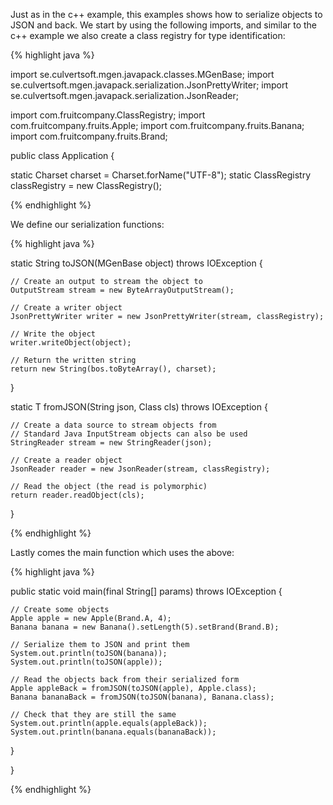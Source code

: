 ---
---

Just as in the c++ example, this examples shows how to serialize objects to JSON and back. We start by using the following imports, and similar to the c++ example we also create a class registry for type identification:

{% highlight java %}

import se.culvertsoft.mgen.javapack.classes.MGenBase;
import se.culvertsoft.mgen.javapack.serialization.JsonPrettyWriter;
import se.culvertsoft.mgen.javapack.serialization.JsonReader;

import com.fruitcompany.ClassRegistry;
import com.fruitcompany.fruits.Apple;
import com.fruitcompany.fruits.Banana;
import com.fruitcompany.fruits.Brand;

public class Application {

  static Charset charset = Charset.forName("UTF-8");
  static ClassRegistry classRegistry = new ClassRegistry();

{% endhighlight %}

We define our serialization functions:

{% highlight java %}

  static String toJSON(MGenBase object) 
      throws IOException {

    // Create an output to stream the object to
    OutputStream stream = new ByteArrayOutputStream();

    // Create a writer object
    JsonPrettyWriter writer = new JsonPrettyWriter(stream, classRegistry);

    // Write the object
    writer.writeObject(object);

    // Return the written string
    return new String(bos.toByteArray(), charset);
  }

  static <T extends MGenBase> T fromJSON(String json, Class<T> cls)
      throws IOException {

    // Create a data source to stream objects from
    // Standard Java InputStream objects can also be used
    StringReader stream = new StringReader(json);

    // Create a reader object
    JsonReader reader = new JsonReader(stream, classRegistry);

    // Read the object (the read is polymorphic)
    return reader.readObject(cls);
  }

{% endhighlight %}

Lastly comes the main function which uses the above:

{% highlight java %}

  public static void main(final String[] params) 
      throws IOException {

    // Create some objects
    Apple apple = new Apple(Brand.A, 4);
    Banana banana = new Banana().setLength(5).setBrand(Brand.B);

    // Serialize them to JSON and print them
    System.out.println(toJSON(banana));
    System.out.println(toJSON(apple));

    // Read the objects back from their serialized form
    Apple appleBack = fromJSON(toJSON(apple), Apple.class);
    Banana bananaBack = fromJSON(toJSON(banana), Banana.class);

    // Check that they are still the same
    System.out.println(apple.equals(appleBack));
    System.out.println(banana.equals(bananaBack));
  }
  
}

{% endhighlight %}

